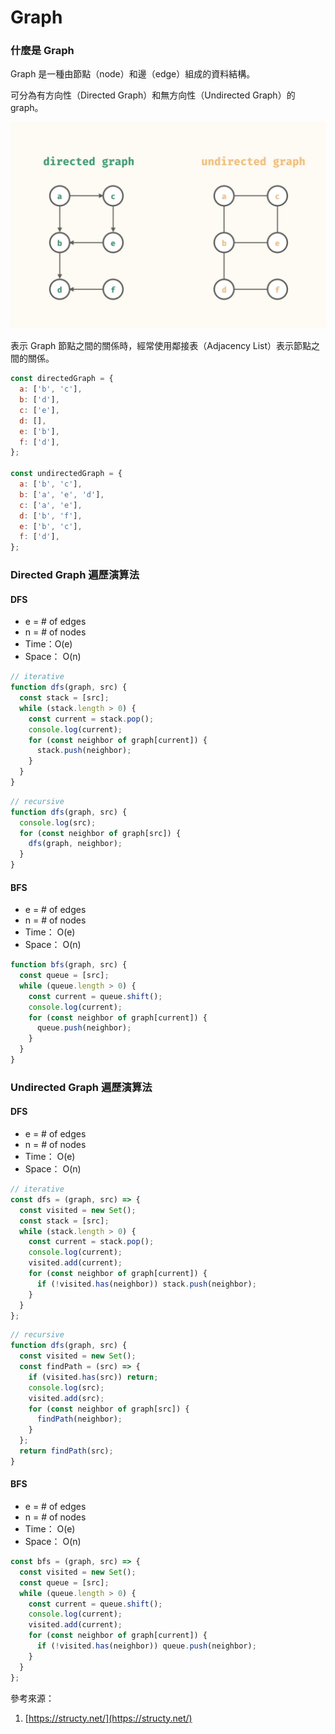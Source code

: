 # Graph

### 什麼是 Graph

Graph 是一種由節點（node）和邊（edge）組成的資料結構。

可分為有方向性（Directed Graph）和無方向性（Undirected Graph）的 graph。

![alt text](./Screenshot%202023-05-15%20at%2011.21.53%20PM.png)

表示 Graph 節點之間的關係時，經常使用鄰接表（Adjacency List）表示節點之間的關係。

```jsx
const directedGraph = {
  a: ['b', 'c'],
  b: ['d'],
  c: ['e'],
  d: [],
  e: ['b'],
  f: ['d'],
};

const undirectedGraph = {
  a: ['b', 'c'],
  b: ['a', 'e', 'd'],
  c: ['a', 'e'],
  d: ['b', 'f'],
  e: ['b', 'c'],
  f: ['d'],
};
```

### Directed Graph 遍歷演算法

#### DFS

- e = # of edges
- n = # of nodes
- Time：O(e)
- Space： O(n)

```jsx
// iterative
function dfs(graph, src) {
  const stack = [src];
  while (stack.length > 0) {
    const current = stack.pop();
    console.log(current);
    for (const neighbor of graph[current]) {
      stack.push(neighbor);
    }
  }
}
```

```jsx
// recursive
function dfs(graph, src) {
  console.log(src);
  for (const neighbor of graph[src]) {
    dfs(graph, neighbor);
  }
}
```

#### BFS

- e = # of edges
- n = # of nodes
- Time： O(e)
- Space： O(n)

```jsx
function bfs(graph, src) {
  const queue = [src];
  while (queue.length > 0) {
    const current = queue.shift();
    console.log(current);
    for (const neighbor of graph[current]) {
      queue.push(neighbor);
    }
  }
}
```

### Undirected Graph 遍歷演算法

#### DFS

- e = # of edges
- n = # of nodes
- Time： O(e)
- Space： O(n)

```jsx
// iterative
const dfs = (graph, src) => {
  const visited = new Set();
  const stack = [src];
  while (stack.length > 0) {
    const current = stack.pop();
    console.log(current);
    visited.add(current);
    for (const neighbor of graph[current]) {
      if (!visited.has(neighbor)) stack.push(neighbor);
    }
  }
};
```

```jsx
// recursive
function dfs(graph, src) {
  const visited = new Set();
  const findPath = (src) => {
    if (visited.has(src)) return;
    console.log(src);
    visited.add(src);
    for (const neighbor of graph[src]) {
      findPath(neighbor);
    }
  };
  return findPath(src);
}
```

#### BFS

- e = # of edges
- n = # of nodes
- Time： O(e)
- Space： O(n)

```jsx
const bfs = (graph, src) => {
  const visited = new Set();
  const queue = [src];
  while (queue.length > 0) {
    const current = queue.shift();
    console.log(current);
    visited.add(current);
    for (const neighbor of graph[current]) {
      if (!visited.has(neighbor)) queue.push(neighbor);
    }
  }
};
```

參考來源：

1. [https://structy.net/](https://structy.net/)
